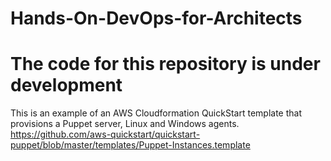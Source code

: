 # Hands-On-DevOps-for-Architects
# The code for this repository is under development

This is an example of an AWS Cloudformation QuickStart template that provisions a Puppet server, Linux and Windows agents.
https://github.com/aws-quickstart/quickstart-puppet/blob/master/templates/Puppet-Instances.template
